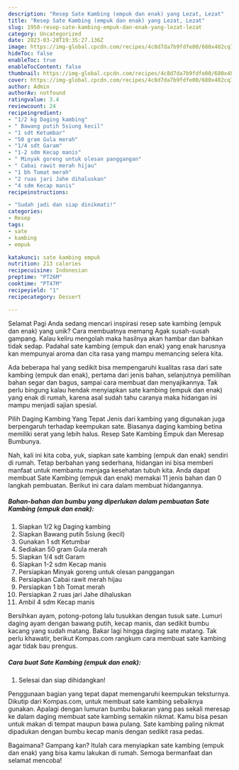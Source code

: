 ```yaml
---
description: "Resep Sate Kambing (empuk dan enak) yang Lezat, Lezat"
title: "Resep Sate Kambing (empuk dan enak) yang Lezat, Lezat"
slug: 1950-resep-sate-kambing-empuk-dan-enak-yang-lezat-lezat
category: Uncategorized
date: 2023-03-28T19:35:27.136Z
image: https://img-global.cpcdn.com/recipes/4c8d7da7b9fdfe00/680x482cq70/sate-kambing-empuk-dan-enak-foto-resep-utama.jpg
hideToc: false
enableToc: true
enableTocContent: false
thumbnail: https://img-global.cpcdn.com/recipes/4c8d7da7b9fdfe00/680x482cq70/sate-kambing-empuk-dan-enak-foto-resep-utama.jpg
cover: https://img-global.cpcdn.com/recipes/4c8d7da7b9fdfe00/680x482cq70/sate-kambing-empuk-dan-enak-foto-resep-utama.jpg
author: Admin
authorAv: notfound
ratingvalue: 3.4
reviewcount: 24
recipeingredient:
- "1/2 kg Daging kambing"
- " Bawang putih 5siung kecil"
- "1 sdt Ketumbar"
- "50 gram Gula merah"
- "1/4 sdt Garam"
- "1-2 sdm Kecap manis"
- " Minyak goreng untuk olesan panggangan"
- " Cabai rawit merah hijau"
- "1 bh Tomat merah"
- "2 ruas jari Jahe dihaluskan"
- "4 sdm Kecap manis"
recipeinstructions:

- "Sudah jadi dan siap dinikmati!"
categories:
- Resep
tags:
- sate
- kambing
- empuk

katakunci: sate kambing empuk 
nutrition: 213 calories
recipecuisine: Indonesian
preptime: "PT26M"
cooktime: "PT47M"
recipeyield: "1"
recipecategory: Dessert

---
```



Selamat Pagi Anda sedang mencari inspirasi resep sate kambing (empuk dan enak) yang unik? Cara membuatnya memang Agak susah-susah gampang. Kalau keliru mengolah maka hasilnya akan hambar dan bahkan tidak sedap. Padahal sate kambing (empuk dan enak) yang enak harusnya kan mempunyai aroma dan cita rasa yang mampu memancing selera kita.


Ada beberapa hal yang sedikit bisa mempengaruhi kualitas rasa dari sate kambing (empuk dan enak), pertama dari jenis bahan, selanjutnya pemilihan bahan segar dan bagus, sampai cara membuat dan menyajikannya. Tak perlu bingung kalau hendak menyiapkan sate kambing (empuk dan enak) yang enak di rumah, karena asal sudah tahu caranya maka hidangan ini mampu menjadi sajian spesial.

Pilih Daging Kambing Yang Tepat Jenis dari kambing yang digunakan juga berpengaruh terhadap keempukan sate. Biasanya daging kambing betina memiliki serat yang lebih halus. Resep Sate Kambing Empuk dan Meresap Bumbunya.


Nah, kali ini kita coba, yuk, siapkan sate kambing (empuk dan enak) sendiri di rumah. Tetap berbahan yang sederhana, hidangan ini bisa memberi manfaat untuk membantu menjaga kesehatan tubuh kita. Anda dapat membuat Sate Kambing (empuk dan enak) memakai 11 jenis bahan dan 0 langkah pembuatan. Berikut ini cara dalam membuat hidangannya.

<!--inarticleads1-->

##### Bahan-bahan dan bumbu yang diperlukan dalam pembuatan Sate Kambing (empuk dan enak):

1. Siapkan 1/2 kg Daging kambing
1. Siapkan  Bawang putih 5siung (kecil)
1. Gunakan 1 sdt Ketumbar
1. Sediakan 50 gram Gula merah
1. Siapkan 1/4 sdt Garam
1. Siapkan 1-2 sdm Kecap manis
1. Persiapkan  Minyak goreng untuk olesan panggangan
1. Persiapkan  Cabai rawit merah hijau
1. Persiapkan 1 bh Tomat merah
1. Persiapkan 2 ruas jari Jahe dihaluskan
1. Ambil 4 sdm Kecap manis


Bersihkan ayam, potong-potong lalu tusukkan dengan tusuk sate. Lumuri daging ayam dengan bawang putih, kecap manis, dan sedikit bumbu kacang yang sudah matang. Bakar lagi hingga daging sate matang. Tak perlu khawatir, berikut Kompas.com rangkum cara membuat sate kambing agar tidak bau prengus. 

<!--inarticleads2-->

##### Cara buat Sate Kambing (empuk dan enak):


1. Selesai dan siap dihidangkan!

Penggunaan bagian yang tepat dapat memengaruhi keempukan teksturnya. Dikutip dari Kompas.com, untuk membuat sate kambing sebaiknya gunakan. Apalagi dengan lumuran bumbu bakaran yang pas sekali meresap ke dalam daging membuat sate kambing semakin nikmat. Kamu bisa pesan untuk makan di tempat maupun bawa pulang. Sate kambing paling nikmat dipadukan dengan bumbu kecap manis dengan sedikit rasa pedas. 

Bagaimana? Gampang kan? Itulah cara menyiapkan sate kambing (empuk dan enak) yang bisa kamu lakukan di rumah. Semoga bermanfaat dan selamat mencoba!
